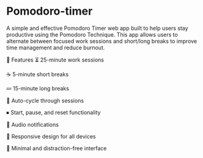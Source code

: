 # Pomodoro-timer        
A simple and effective Pomodoro Timer web app built to help users stay productive using the Pomodoro Technique. This app allows users to alternate between focused work sessions and short/long breaks to improve time management and reduce burnout.

🚀 Features
⏳ 25-minute work sessions

☕ 5-minute short breaks

💤 15-minute long breaks

🔁 Auto-cycle through sessions

⏹ Start, pause, and reset functionality

🔔 Audio notifications

📱 Responsive design for all devices

🧠 Minimal and distraction-free interface
